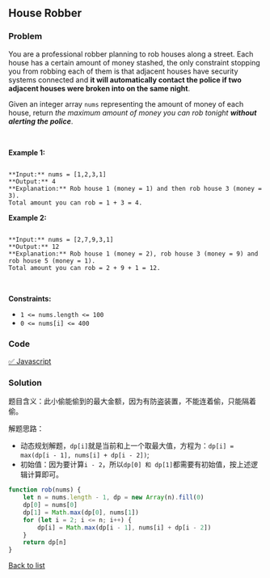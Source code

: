 House Robber
---
### Problem
You are a professional robber planning to rob houses along a street. Each house has a certain amount of money stashed, the only constraint stopping you from robbing each of them is that adjacent houses have security systems connected and **it will automatically contact the police if two adjacent houses were broken into on the same night**.


Given an integer array `nums` representing the amount of money of each house, return *the maximum amount of money you can rob tonight **without alerting the police***.


 


**Example 1:**



```

**Input:** nums = [1,2,3,1]
**Output:** 4
**Explanation:** Rob house 1 (money = 1) and then rob house 3 (money = 3).
Total amount you can rob = 1 + 3 = 4.

```

**Example 2:**



```

**Input:** nums = [2,7,9,3,1]
**Output:** 12
**Explanation:** Rob house 1 (money = 2), rob house 3 (money = 9) and rob house 5 (money = 1).
Total amount you can rob = 2 + 9 + 1 = 12.

```

 


**Constraints:**


* `1 <= nums.length <= 100`
* `0 <= nums[i] <= 400`

### Code
[✅ Javascript](./solution.js)
### Solution
题目含义：此小偷能偷到的最大金额，因为有防盗装置，不能连着偷，只能隔着偷。

解题思路：
- 动态规划解题，`dp[i]`就是当前和上一个取最大值，方程为：`dp[i] = max(dp[i - 1], nums[i] + dp[i - 2])`;
- 初始值：因为要计算`i - 2`，所以`dp[0] 和 dp[1]`都需要有初始值，按上述逻辑计算即可。

```javascript
function rob(nums) {
    let n = nums.length - 1, dp = new Array(n).fill(0)
    dp[0] = nums[0]
    dp[1] = Math.max(dp[0], nums[1])
    for (let i = 2; i <= n; i++) {
        dp[i] = Math.max(dp[i - 1], nums[i] + dp[i - 2])
    }
    return dp[n]
}
```

[Back to list](../README.md)